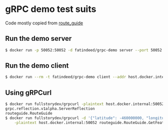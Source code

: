 # gRPC demo test suits

Code mostly copied from [route_guide](https://github.com/grpc/grpc-go/blob/master/examples/route_guide/)

## Run the demo server

```sh
$ docker run -p 50052:50052 -d fatindeed/grpc-demo server --port 50052
```

## Run the demo client

```sh
$ docker run --rm -t fatindeed/grpc-demo client --addr host.docker.internal:50052
```

## Using gRPCurl

```sh
$ docker run fullstorydev/grpcurl -plaintext host.docker.internal:50052 list
grpc.reflection.v1alpha.ServerReflection
routeguide.RouteGuide
$ docker run fullstorydev/grpcurl -d '{"latitude": -460000000, "longitude": -1160000000}' \
    -plaintext host.docker.internal:50052 routeguide.RouteGuide.GetFeature
```
